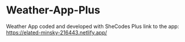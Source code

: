 # Weather-App-Plus
Weather App coded and developed with SheCodes Plus
link to the app: https://elated-minsky-216443.netlify.app/
